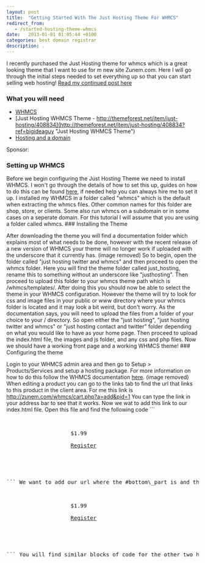 ```yaml
---
layout: post
title:  "Getting Started With The Just Hosting Theme For WHMCS"
redirect_from:
   - /started-hosting-theme-whmcs
date:   2013-01-01 01:05:44 +0100
categories: best domain registrar
description: .
---
```


I recently purchased the Just Hosting theme for whmcs which is a great looking theme that I want to use for m new site Zunem.com. Here I will go through the initial steps needed to set everything up so that you can start selling web hosting! [Read my continued post here](http://markustenghamn.com/just-hosting-theme-whmcs "Just Hosting Theme for WHMCS")

### What you will need

- [WHMCS](http://www.whmcs.com/members/aff.php?aff=3089 "WHMCS")
- [Just Hosting WHMCS Theme - http://themeforest.net/item/just-hosting/408834](http://themeforest.net/item/just-hosting/408834?ref=bigideaguy "Just Hosting WHMCS Theme")
- [Hosting and a domain](http://zunem.com "Zunem Hosting")
 
  
 Sponsor: <script language="javascript" src="http://www.anrdoezrs.net/placeholder-6786931?target=_top&text=%3Clink%3EWeb+Hosting+for+only+1+Penny%21%3C%2Flink%3E&mouseover=N" type="text/javascript"></script>  
  
### Setting up WHMCS

 Before we begin configuring the Just Hosting Theme we need to install WHMCS. I won't go through the details of how to set this up, guides on how to do this can be found [here](http://docs.whmcs.com/Installing_WHMCS "Setting up WHMCS"), if needed help you can always hire me to set it up. I installed my WHMCS in a folder called "whmcs" which is the default when extracting the whmcs files. Other common names for this folder are shop, store, or clients. Some also run whmcs on a subdomain or in some cases on a seperate domain. For this tutorial I will assume that you are using a folder called whmcs. ### Installing the Theme

 After downloading the theme you will find a documentation folder which explains most of what needs to be done, however with the recent release of a new version of WHMCS your theme will no longer work if uploaded with the underscore that it currently has. (image removed) So to begin, open the folder called "just hosting twitter and whmcs" and then proceed to open the whmcs folder. Here you will find the theme folder called just\_hosting, rename this to something without an underscore like "justhosting". Then proceed to upload this folder to your whmcs theme path which is /whmcs/templates/. After doing this you should now be able to select the theme in your WHMCS configuration. However the theme will try to look for css and image files in your public or www directory where your whmcs folder is located and it may look a bit weird, but don't worry. As the documentation says, you will need to upload the files from a folder of your choice to your / directory. So open either the "just hosting", "just hosting twitter and whmcs" or "just hosting contact and twitter" folder depending on what you would like to have as your home page. Then proceed to upload the index.html file, the images and js folder, and any css and php files. Now we should have a working front page and a working WHMCS theme! ### Configuring the theme

 Login to your WHMCS admin area and then go to Setup > Products/Services and setup a hosting package. For more information on how to do this follow the WHMCS documentation [here](http://docs.whmcs.com/Products_and_Services "Setup a product or service WHMCS"). (image removed) When editing a product you can go to the links tab to find the url that links to this product in the client area. For me this link is http://zunem.com/whmcs/cart.php?a=add&pid=1 You can type the link in your address bar to see that it works. Now we wat to add this link to our index.html file. Open this file and find the following code ```
<pre lang="html">
<div class="bottom_part"> 
					
					<span class="price">$1.99</span>
					
					<a class="button scroll" href="#bottom_part">Register</a> 
					<div class="clear"></div>
				</div>

``` We want to add our url where the #bottom\_part is and then remove the scroll class so that it ends up looking like this ```
<pre lang="html">
<div class="bottom_part"> 
					
					<span class="price">$1.99</span>
					
					<a class="button" href="http://zunem.com/whmcs/cart.php?a=add&pid=1">Register</a> 
					<div class="clear"></div>
				</div>

``` You will find similar blocks of code for the other two hosting packages where you can add links to your other hosting packages in the same way. This is all for this post but I will write another post later to explain how you can customize your theme even more. [Read my continued post here](http://markustenghamn.com/just-hosting-theme-whmcs "Just Hosting Theme for WHMCS")
